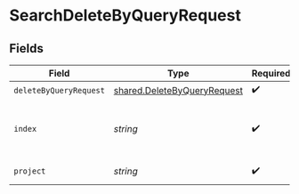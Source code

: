 # SearchDeleteByQueryRequest


## Fields

| Field                                                                      | Type                                                                       | Required                                                                   | Description                                                                |
| -------------------------------------------------------------------------- | -------------------------------------------------------------------------- | -------------------------------------------------------------------------- | -------------------------------------------------------------------------- |
| `deleteByQueryRequest`                                                     | [shared.DeleteByQueryRequest](../../models/shared/deletebyqueryrequest.md) | :heavy_check_mark:                                                         | N/A                                                                        |
| `index`                                                                    | *string*                                                                   | :heavy_check_mark:                                                         | The index name of the documents that needs deletion.                       |
| `project`                                                                  | *string*                                                                   | :heavy_check_mark:                                                         | The project name.                                                          |